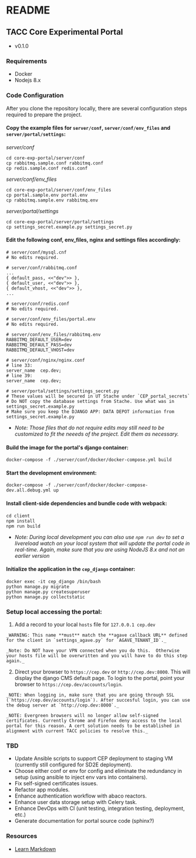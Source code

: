 # README


## TACC Core Experimental Portal

* v0.1.0


### Requirements

* Docker
* Nodejs 8.x


### Code Configuration

After you clone the repository locally, there are several configuration steps required to prepare the project.


#### Copy the example files for `server/conf`, `server/conf/env_files` and `server/portal/settings`:

_server/conf_

    cd core-exp-portal/server/conf
    cp rabbitmq.sample.conf rabbitmq.conf
    cp redis.sample.conf redis.conf

_server/conf/env_files_

    cd core-exp-portal/server/conf/env_files
    cp portal.sample.env portal.env
    cp rabbitmq.sample.env rabbitmq.env

_server/portal/settings_

    cd core-exp-portal/server/portal/settings
    cp settings_secret.example.py settings_secret.py


#### Edit the following conf, env_files, nginx and settings files accordingly:

    # server/conf/mysql.cnf
    # No edits required.

    # server/conf/rabbitmq.conf
    ...
    { default_pass, <<"dev">> },
    { default_user, <<"dev">> },
    { default_vhost, <<"dev">> },
    ...

    # server/conf/redis.conf
    # No edits required.

    # server/conf/env_files/portal.env
    # No edits required.

    # server/conf/env_files/rabbitmq.env
    RABBITMQ_DEFAULT_USER=dev
    RABBITMQ_DEFAULT_PASS=dev
    RABBITMQ_DEFAULT_VHOST=dev

    # server/conf/nginx/nginx.conf
    # line 33:
    server_name  cep.dev;
    # line 39:
    server_name  cep.dev;

    # server/portal/settings/settings_secret.py
    # These values will be secured in UT Stache under `CEP_portal_secrets`
    # Do NOT copy the database settings from Stache. Use what was in settings_secret.example.py
    # Make sure you keep the DJANGO APP: DATA DEPOT information from settings_secret.example.py


- _Note: Those files that do not require edits may still need to be customized to fit the neeeds of the project. Edit them as necessary._


#### Build the image for the portal's django container:

    docker-compose -f ./server/conf/docker/docker-compose.yml build


#### Start the development environment:

    docker-compose -f ./server/conf/docker/docker-compose-dev.all.debug.yml up


#### Install client-side dependencies and bundle code with webpack:

    cd client
    npm install
    npm run build

-  _Note: During local development you can also use `npm run dev` to set a livereload watch on your local system that will update the portal code in real-time. Again, make sure that you are using NodeJS 8.x and not an earlier version_ 


#### Initialize the application in the `cep_django` container:

    docker exec -it cep_django /bin/bash
    python manage.py migrate
    python manage.py createsuperuser
    python manage.py collectstatic


### Setup local accessing the portal:

  1. Add a record to your local `hosts` file for `127.0.0.1 cep.dev`

    _WARNING: This name **must** match the **agave callback URL** defined for the client in `settings_agave.py` for `AGAVE_TENANT_ID`._

    _Note: Do NOT have your VPN connected when you do this.  Otherwise your hosts file will be overwritten and you will have to do this step again._

  2. Direct your browser to `https://cep.dev` or `http://cep.dev:8000`. This will display the django CMS default page. To login to the portal, point your browser to `https://cep.dev/accounts/login`.

    _NOTE: When logging in, make sure that you are going through SSL (`https://cep.dev/accounts/login`). After succesful login, you can use the debug server at `http://cep.dev:8000`._

    _NOTE: Evergreen browsers will no longer allow self-signed certificates. Currently Chrome and Firefox deny access to the local portal for this reason. A cert solution needs to be established in alignment with current TACC policies to resolve this._


### TBD

- Update Ansible scripts to support CEP deployment to staging VM (currently still configured for SD2E deployment).
- Choose either conf or env for config and eliminate the redundancy in setup (using ansible to inject env vars into containers).
- Fix self-signed certificates issues.
- Refactor app modules.
- Enhance authentication workflow with abaco reactors.
- Enhance user data storage setup with Celery task.
- Enhance DevOps with CI (unit testing, integration testing,  deployment, etc.)
- Generate documentation for portal source code (sphinx?)


### Resources

* [Learn Markdown](https://bitbucket.org/tutorials/markdowndemo)
